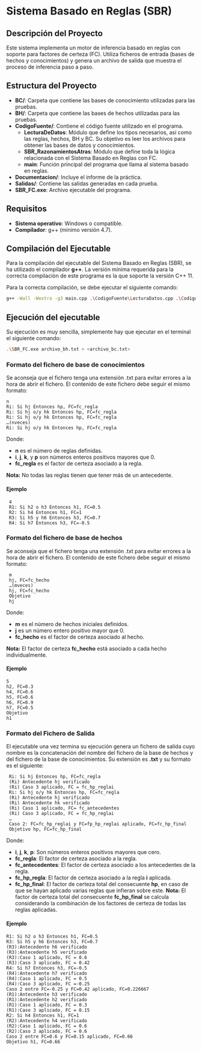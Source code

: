 # Sistema Basado en Reglas (SBR)

## Descripción del Proyecto

Este sistema implementa un motor de inferencia basado en reglas con soporte para factores de certeza (FC). Utiliza ficheros de entrada (bases de hechos y conocimientos) y genera un archivo de salida que muestra el proceso de inferencia paso a paso.

## Estructura del Proyecto

- **BC/**: Carpeta que contiene las bases de conocimiento utilizadas para las pruebas.
- **BH/**: Carpeta que contiene las bases de hechos utilizadas para las pruebas.
- **CodigoFuente/**: Contiene el código fuente utilizado en el programa.
  - **LecturaDeDatos**: Módulo que define los tipos necesarios, así como las reglas, hechos, BH y BC. Su objetivo es leer los archivos para obtener las bases de datos y conocimientos.
  - **SBR_RazonamientosAtras**: Módulo que define toda la lógica relacionada con el Sistema Basado en Reglas con FC.
  - **main**: Función principal del programa que llama al sistema basado en reglas.
- **Documentacion/**: Incluye el informe de la práctica.
- **Salidas/**: Contiene las salidas generadas en cada prueba.
- **SBR_FC.exe**: Archivo ejecutable del programa.

## Requisitos

- **Sistema operativo**: Windows o compatible.
- **Compilador**: g++ (mínimo versión 4.7).

## Compilación del Ejecutable

Para la compilación del ejecutable del Sistema Basado en Reglas (SBR), se ha utilizado el compilador **g++**. La versión mínima requerida para la correcta compilación de este programa es la que soporte la versión C++ 11. 

Para la correcta compilación, se debe ejecutar el siguiente comando:

```bash
g++ -Wall -Wextra -g3 main.cpp .\CodigoFuente\LecturaDatos.cpp .\CodigoFuente\SBR_RazonamientosAtras.cpp -o .\SBR_FC.exe
```

## Ejecución del ejecutable
 Su ejecución es muy sencilla, simplemente hay que ejecutar en el terminal el siguiente comando:
 ```bash
 .\SBR_FC.exe archivo_bh.txt > <archivo_bc.txt>
  ```
 
 ### Formato del fichero de base de conocimientos
 Se aconseja que el fichero tenga una extensión .txt para evitar errores a la hora de abrir el fichero. El
 contenido de este fichero debe seguir el mismo formato:

 ```plaintext
 n
 Ri: Si hj Entonces hp, FC=fc_regla
 Ri: Si hj o/y hk Entonces hp, FC=fc_regla
 Ri: Si hj o/y hk Entonces hp, FC=fc_regla
 …(nveces)
 Ri: Si hj o/y hk Entonces hp, FC=fc_regla
```
Donde:
- **n** es el número de reglas definidas.
- **i**, **j**, **k**, y **p** son números enteros positivos mayores que 0.
- **fc_regla** es el factor de certeza asociado a la regla.
  
**Nota:** No todas las reglas tienen que tener más de un antecedente.

#### Ejemplo
```plaintext
 4
 R1: Si h2 o h3 Entonces h1, FC=0.5
 R2: Si h4 Entonces h1, FC=1
 R3: Si h5 y h6 Entonces h3, FC=0.7
 R4: Si h7 Entonces h3, FC=-0.5
```

### Formato del fichero de base de hechos
 Se aconseja que el fichero tenga una extensión .txt para evitar errores a la hora de abrir el fichero. El contenido de este fichero debe seguir el mismo formato:
```plaintext
 m
 hj, FC=fc_hecho
 …(mveces)
 hj, FC=fc_hecho
 Objetivo
 hj
```
 Donde:
- **m** es el número de hechos iniciales definidos.
- **j** es un número entero positivo mayor que 0.
- **fc_hecho** es el factor de certeza asociado al hecho.
  
**Nota:** El factor de certeza **fc_hecho** está asociado a cada hecho individualmente.

 
 #### Ejemplo
 ```plaintext
 5
 h2, FC=0.3
 h4, FC=0.6
 h5, FC=0.6
 h6, FC=0.9
 h7, FC=0.5
 Objetivo
 h1
```

### Formato del Fichero de Salida
 El ejecutable una vez termina su ejecución genera un fichero de salida cuyo nombre es la concatenación del nombre del fichero de la base de hechos y del fichero de la base de conocimientos. Su extensión es **.txt** y su formato es el siguiente:

```plaintext
 Ri: Si hj Entonces hp, FC=fc_regla
 (Ri) Antecedente hj verificado
 (Ri) Caso 3 aplicado, FC = fc_hp_reglai
 Ri: Si hj o/y hk Entonces hp, FC=fc_regla
 (Ri) Antecedente hj verificado
 (Ri) Antecedente hk verificado
 (Ri) Caso 1 aplicado, FC= fc_antecedentes
 (Ri) Caso 3 aplicado, FC = fc_hp_reglai
 …
 Caso 2: FC=fc_hp_reglai y FC=fp_hp_reglai aplicado, FC=fc_hp_final
 Objetivo hp, FC=fc_hp_final
```

 Donde:
- **i**, **j**, **k**, **p**: Son números enteros positivos mayores que cero.
- **fc_regla**: El factor de certeza asociado a la regla.
- **fc_antecedentes**: El factor de certeza asociado a los antecedentes de la regla.
- **fc_hp_regla**: El factor de certeza asociado a la regla **i** aplicada.
- **fc_hp_final**: El factor de certeza total del consecuente **hp**, en caso de que se hayan aplicado varias reglas que infieran sobre este.
**Nota:** El factor de certeza total del consecuente **fc_hp_final** se calcula considerando la combinación de los factores de certeza de todas las reglas aplicadas.

 #### Ejemplo
 ```plaintext
 R1: Si h2 o h3 Entonces h1, FC=0.5
 R3: Si h5 y h6 Entonces h3, FC=0.7
 (R3):Antecedente h6 verificado
 (R3):Antecedente h5 verificado
 (R3):Caso 1 aplicado, FC = 0.6
 (R3):Caso 3 aplicado, FC = 0.42
 R4: Si h7 Entonces h3, FC=-0.5
 (R4):Antecedente h7 verificado
 (R4):Caso 1 aplicado, FC = 0.5
 (R4):Caso 3 aplicado, FC =-0.25
 Caso 2 entre FC=-0.25 y FC=0.42 aplicado, FC=0.226667
 (R1):Antecedente h3 verificado
 (R1):Antecedente h2 verificado
 (R1):Caso 1 aplicado, FC = 0.3
 (R1):Caso 3 aplicado, FC = 0.15
 R2: Si h4 Entonces h1, FC=1
 (R2):Antecedente h4 verificado
 (R2):Caso 1 aplicado, FC = 0.6
 (R2):Caso 3 aplicado, FC = 0.6
 Caso 2 entre FC=0.6 y FC=0.15 aplicado, FC=0.66
 Objetivo h1, FC=0.66
```
